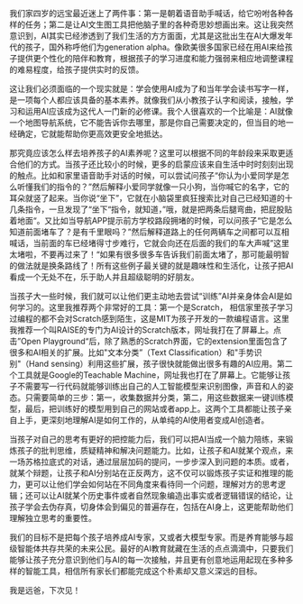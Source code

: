
我们家四岁的远宝最近迷上了两件事：第一是朝着语音助手喊话，给它吩咐各种各样的任务；第二是让AI文生图工具把他脑子里的各种奇思妙想画出来。这让我突然意识到，AI其实已经渗透到了我们生活的方方面面，尤其是这批出生在AI大爆发年代的孩子，国外称呼他们为generation alpha。像欧美很多国家已经在用AI来给孩子提供更个性化的陪伴和教育，根据孩子的学习进度和能力强弱来相应地调整课程的难易程度，给孩子提供实时的反馈。

这让我们必须面临的一个现实就是：学会使用AI成为了和当年学会读书写字一样，是一项每个人都应该具备的基本素养。就像我们从小教孩子认字和阅读，接触，学习和运用AI应该成为这代人一门新的必修课。我个人很喜欢的一个比喻是：AI就像一个地图导航系统，它不能告诉你去哪里，那是你自己需要决定的，但当目的地一经确定，它就能帮助你更高效更安全地抵达。

那究竟应该怎么样去培养孩子的AI素养呢？这里可以根据不同的年龄段来采取更适合他们的方式。当孩子还比较小的时候，更多的启蒙应该来自生活中时时刻刻出现的触点。比如和家里语音助手对话的时候，可以尝试问孩子“你认为小爱同学是怎么听懂我们的指令的？”然后解释小爱同学就像一只小狗，当你喊它的名字，它的耳朵就竖了起来。当你说“坐下”，它就在小脑袋里疯狂搜索比对自己已经知道的十几条指令，一旦发现了“坐下“指令，就知道，”哦，就是把两条后腿弯曲，把屁股贴着地面“。又比如当导航APP提示前方学校路段拥堵的时候，可以问孩子“它是怎么知道前面堵车了？是有千里眼吗？”然后解释道路上的任何两辆车之间都可以互相喊话，当前面的车已经堵得寸步难行，它就会向还在后面的我们的车大声喊”这里太堵啦，不要再过来了！“如果有很多很多车告诉我们前面太堵了，那可能最明智的做法就是换条路线了！所有这些例子最关键的就是趣味性和生活化，让孩子把AI看成一个无处不在，乐于助人并且超级聪明的好朋友。

当孩子大一些时候，我们就可以让他们更主动地去尝试“训练”AI并亲身体会AI是如何学习的。这里我推荐两个非常好的工具：第一个是Scratch， 相信家里孩子学习过编程的都不会对Scratch感到陌生，这是MIT为孩子开发的一款编程语言。这里我推荐一个叫RAISE的专门为AI设计的Scratch版本，网址我打在了屏幕上。点击”Open Playground“后，除了熟悉的Scratch界面，它的extension里面包含了很多和AI相关的扩展。比如"文本分类”（Text Classification）和"手势识别"（Hand sensing）利用这些扩展，孩子很快就能做出很多有趣的AI应用。第二个工具就是Google的Teachable Machine，网址我也打在了屏幕上。它能够让孩子不需要写一行代码就能够训练出自己的人工智能模型来识别图像，声音和人的姿态。只需要简单的三步：第一，收集数据并分类，第二，用这些数据来一键训练模型，最后，把训练好的模型用到自己的网站或者app上。这两个工具都能让孩子亲自上手，更深刻地理解AI是如何工作的，从单纯的AI使用者变成AI创造者。

当孩子对自己的思考有更好的把控能力后，我们可以把AI当成一个脑力陪练，来锻炼孩子的批判思维，质疑精神和解决问题能力。比如，让孩子和AI就某个观点，来一场苏格拉底式的对话，通过层层加码的提问，一步步深入到问题的本质。或者，就某个辩题，让孩子和AI分别站在正反两方，这不仅可以锻炼孩子实证和推理的能力，更可以让他们学会如何站在不同角度来看待同一个问题，理解对方的思考逻辑；还可以让AI就某个历史事件或者自然现象编造出事实或者逻辑错误的结论，让孩子学会去伪存真，切身体会到偏见的普遍存在，包括在AI身上，这更能帮助他们理解独立思考的重要性。

我们的目标不是把每个孩子培养成AI专家，又或者大模型专家。而是养育能够与超级智能体共存共荣的未来公民。最好的AI教育就藏在生活的点点滴滴中，只要我们能够让孩子充分意识到他们与AI的每一次接触，并且更有创意地运用起现在多种多样的智能工具，相信所有家长们都能完成这个朴素却又意义深远的目标。

我是远爸，下次见！



